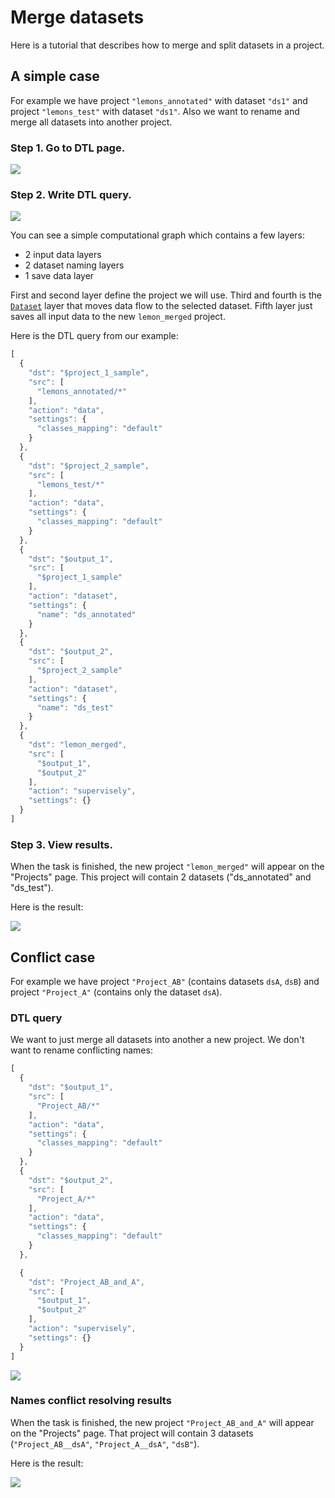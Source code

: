 # Merge datasets

Here is a tutorial that describes how to merge and split datasets in a project.

## A simple case

For example we have project `"lemons_annotated"` with dataset `"ds1"` and project `"lemons_test"` with dataset `"ds1"`. Also we want to rename and merge all datasets into another project.

### Step 1. Go to DTL page.

![](../../../.gitbook/assets/01%20%281%29.png)

### Step 2. Write DTL query.

![](../../../.gitbook/assets/02%20%281%29.png)

You can see a simple computational graph which contains a few layers:

* 2 input data layers
* 2 dataset naming layers
* 1 save data layer

First and second layer define the project we will use. Third and fourth is the [`Dataset`](https://github.com/TDionis/gitbook-test-2/tree/6674a9367498cf90a3f4b6119416152b98b80b92/export/dataset/README.md) layer that moves data flow to the selected dataset. Fifth layer just saves all input data to the new `lemon_merged` project.

Here is the DTL query from our example:

```javascript
[
  {
    "dst": "$project_1_sample",
    "src": [
      "lemons_annotated/*"
    ],
    "action": "data",
    "settings": {
      "classes_mapping": "default"
    }
  },
  {
    "dst": "$project_2_sample",
    "src": [
      "lemons_test/*"
    ],
    "action": "data",
    "settings": {
      "classes_mapping": "default"
    }
  },
  {
    "dst": "$output_1",
    "src": [
      "$project_1_sample"
    ],
    "action": "dataset",
    "settings": {
      "name": "ds_annotated"
    }
  },
  {
    "dst": "$output_2",
    "src": [
      "$project_2_sample"
    ],
    "action": "dataset",
    "settings": {
      "name": "ds_test"
    }
  },
  {
    "dst": "lemon_merged",
    "src": [
      "$output_1",
      "$output_2"
    ],
    "action": "supervisely",
    "settings": {}
  }
]
```

### Step 3. View results.

When the task is finished, the new project `"lemon_merged"` will appear on the "Projects" page. This project will contain 2 datasets \("ds\_annotated" and "ds\_test"\).

Here is the result:

![](../../../.gitbook/assets/03.png)

## Conflict case

For example we have project `"Project_AB"` \(contains datasets `dsA`, `dsB`\) and project `"Project_A"` \(contains only the dataset `dsA`\).

### DTL query

We want to just merge all datasets into another a new project. We don't want to rename conflicting names:

```javascript
[
  {
    "dst": "$output_1",
    "src": [
      "Project_AB/*"
    ],
    "action": "data",
    "settings": {
      "classes_mapping": "default"
    }
  },
  {
    "dst": "$output_2",
    "src": [
      "Project_A/*"
    ],
    "action": "data",
    "settings": {
      "classes_mapping": "default"
    }
  },

  {
    "dst": "Project_AB_and_A",
    "src": [
      "$output_1",
      "$output_2"
    ],
    "action": "supervisely",
    "settings": {}
  }
]
```

![](../../../.gitbook/assets/04.png)

### Names conflict resolving results

When the task is finished, the new project `"Project_AB_and_A"` will appear on the "Projects" page. That project will contain 3 datasets \(`"Project_AB__dsA"`, `"Project_A__dsA"`, `"dsB"`\).

Here is the result:

![](../../../.gitbook/assets/05.png)

